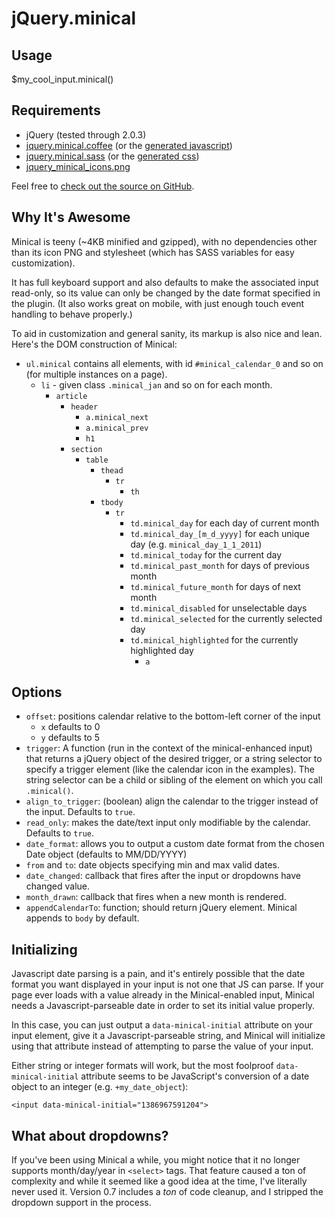 # jQuery.minical

## Usage

$my_cool_input.minical()

## Requirements

- jQuery (tested through 2.0.3)
- [jquery.minical.coffee](https://github.com/camerond/jquery-minical/blob/master/source/javascripts/jquery.minical.js.coffee) (or the [generated javascript](https://github.com/camerond/jquery-minical/blob/master/source/javascripts/jquery.minical.plain.js))
- [jquery.minical.sass](https://github.com/camerond/jquery-minical/blob/master/source/stylesheets/jquery.minical.css.sass) (or the [generated css](http://camerond.github.io/jquery-minical/stylesheets/jquery.minical.css))
- [jquery_minical_icons.png](https://github.com/camerond/jquery-minical/blob/master/source/images/jquery_minical_icons.png)

Feel free to [check out the source on GitHub](https://github.com/camerond/jquery-minical).

## Why It's Awesome

Minical is teeny (~4KB minified and gzipped), with no dependencies other than its icon PNG and stylesheet (which has SASS variables for easy customization).

It has full keyboard support and also defaults to make the associated input read-only, so its value can only be changed by the date format specified in the plugin. (It also works great on mobile, with just enough touch event handling to behave properly.)

To aid in customization and general sanity, its markup is also nice and lean. Here's the DOM construction of Minical:

- `ul.minical` contains all elements, with id `#minical_calendar_0` and so on (for multiple instances on a page).
  - `li` - given class `.minical_jan` and so on for each month.
    - `article`
      - `header`
        - `a.minical_next`
        - `a.minical_prev`
        - `h1`
      - `section`
        - `table`
          - `thead`
            - `tr`
              - `th`
          - `tbody`
            - `tr`
              - `td.minical_day` for each day of current month
              - `td.minical_day_[m_d_yyyy]` for each unique day (e.g. `minical_day_1_1_2011`)
              - `td.minical_today` for the current day
              - `td.minical_past_month` for days of previous month
              - `td.minical_future_month` for days of next month
              - `td.minical_disabled` for unselectable days
              - `td.minical_selected` for the currently selected day
              - `td.minical_highlighted` for the currently highlighted day
                - `a`

## Options

- `offset`: positions calendar relative to the bottom-left corner of the input
  - `x` defaults to 0
  - `y` defaults to 5
- `trigger`: A function (run in the context of the minical-enhanced input) that returns a jQuery object of the desired trigger, or a string selector to specify a trigger element (like the calendar icon in the examples). The string selector can be a child or sibling of the element on which you call `.minical()`.
- `align_to_trigger`: (boolean) align the calendar to the trigger instead of the input. Defaults to `true`.
- `read_only`: makes the date/text input only modifiable by the calendar. Defaults to `true`.
- `date_format`: allows you to output a custom date format from the chosen Date object (defaults to MM/DD/YYYY)
- `from` and `to`: date objects specifying min and max valid dates.
- `date_changed`: callback that fires after the input or dropdowns have changed value.
- `month_drawn`: callback that fires when a new month is rendered.
- `appendCalendarTo`: function; should return jQuery element. Minical appends to `body` by default.

## Initializing

Javascript date parsing is a pain, and it's entirely possible that the date format you want displayed in your input is not one that JS can parse. If your page ever loads with a value already in the Minical-enabled input, Minical needs a Javascript-parseable date in order to set its initial value properly.

In this case, you can just output a `data-minical-initial` attribute on your input element, give it a Javascript-parseable string, and Minical will initialize using that attribute instead of attempting to parse the value of your input.

Either string or integer formats will work, but the most foolproof `data-minical-initial` attribute seems to be JavaScript's conversion of a date object to an integer (e.g. `+my_date_object`):

```
<input data-minical-initial="1386967591204">
```

## What about dropdowns?

If you've been using Minical a while, you might notice that it no longer supports month/day/year in `<select>` tags. That feature caused a ton of complexity and while it seemed like a good idea at the time, I've literally never used it. Version 0.7 includes a _ton_ of code cleanup, and I stripped the dropdown support in the process.